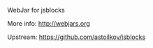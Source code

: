 WebJar for jsblocks

More info: http://webjars.org

Upstream: https://github.com/astoilkov/jsblocks

